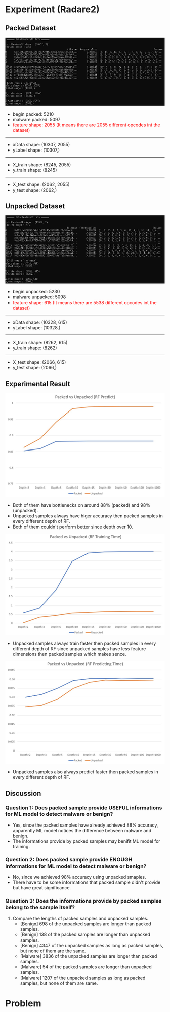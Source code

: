 # Experiment (Radare2)

## Packed Dataset

![packed_feature](../image/packed_feature_r2.jpg)

- begin packed: 5210
- malware packed: 5097
- <font color="red">feature shape: 2055 (It means there are 2055 different opcodes int the dataset)</font>
---
- xData shape: (10307, 2055)
- yLabel shape: (10307,)
---
- X_train shape: (8245, 2055)
- y_train shape: (8245)
---
- X_test shape: (2062, 2055)
- y_test shape: (2062,)

## Unpacked Dataset

![unpacked_feature](../image/unpacked_feature_r2.jpg)

- begin unpacked: 5230
- malware unpacked: 5098
- <font color="red">feature shape: 615 (It means there are 5538 different opcodes int the dataset)</font>
---
- xData shape: (10328, 615)
- yLabel shape: (10328,)
---
- X_train shape: (8262, 615)
- y_train shape: (8262)
---
- X_test shape: (2066, 615)
- y_test shape: (2066,)

## Experimental Result

![RF_predict](../image/RF_predict_r2.jpg)

- Both of them have bottlenecks on around 88% (packed) and 98% (unpacked).
- Unpacked samples always have higer accuracy then packed samples in every different depth of RF.
- Both of them couldn't perform better since depth over 10.

![RF_training](../image/RF_training_r2.jpg)

- Unpacked samples always train faster then packed samples in every different depth of RF since unpacked samples have less feature dimensions then packed samples which makes sence.

![RF_predicting](../image/RF_predicting_r2.jpg)

- Unpacked samples also always predict faster then packed samples in every different depth of RF.

## Discussion

### Question 1: Does packed sample provide USEFUL informations for ML model to detect malware or benign?

- Yes, since the packed samples have already achieved 88% accuracy, apparently ML model notices the difference between malware and benign.
- The informations provide by packed samples may benifit ML model for training.

### Question 2: Does packed sample provide ENOUGH informations for ML model to detect malware or benign?

- No, since we achieved 98% accuracy using unpacked smaples.
- There have to be some informations that packed sample didn't provide but have great significance.

### Question 3: Does the informations provide by packed samples belong to the sample itself?

1. Compare the lengths of packed samples and unpacked samples.
    - [Benign] 698 of the unpacked samples are longer than packed samples.
    - [Benign] 138 of the packed samples are longer than unpacked samples.
    - [Benign] 4347 of the unpacked samples as long as packed samples, but none of them are the same.
    - [Malware] 3836 of the unpacked samples are longer than packed samples.
    - [Malware] 54 of the packed samples are longer than unpacked samples.
    - [Malware] 1207 of the unpacked samples as long as packed samples, but none of them are same.

# Problem
